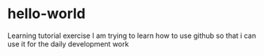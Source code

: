 # hello-world
Learning tutorial exercise
I am trying to learn how to use github 
so that i can use it for the daily development work
